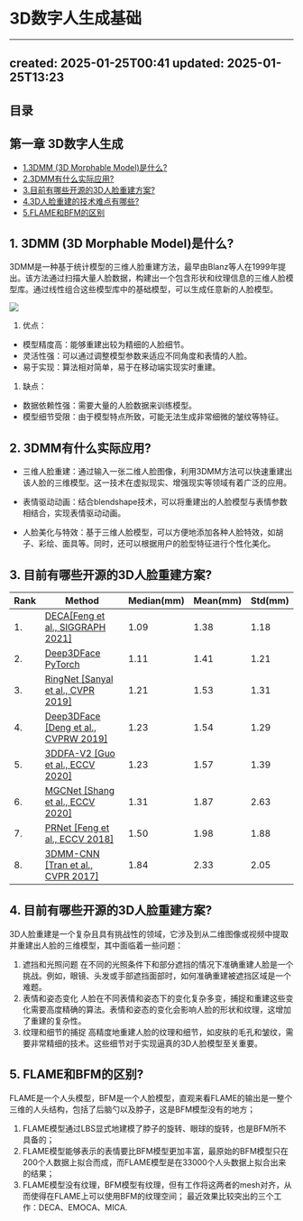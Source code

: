 # 3D数字人生成基础
* * *

created: 2025-01-25T00:41 updated: 2025-01-25T13:23
---------------------------------------------------

目录
--

第一章 3D数字人生成
-----------

*   [1.3DMM (3D Morphable Model)是什么?](#1.3DMM)
*   [2.3DMM有什么实际应用?](#2.3DMM%E6%9C%89%E4%BB%80%E4%B9%88%E5%AE%9E%E9%99%85%E5%BA%94%E7%94%A8?)
*   [3.目前有哪些开源的3D人脸重建方案?](#3.%E7%9B%AE%E5%89%8D%E6%9C%89%E5%93%AA%E4%BA%9B%E5%BC%80%E6%BA%90%E7%9A%843D%E4%BA%BA%E8%84%B8%E9%87%8D%E5%BB%BA%E6%96%B9%E6%A1%88?)
*   [4.3D人脸重建的技术难点有哪些?](#4.3D%E4%BA%BA%E8%84%B8%E9%87%8D%E5%BB%BA%E7%9A%84%E6%8A%80%E6%9C%AF%E9%9A%BE%E7%82%B9%E6%9C%89%E5%93%AA%E4%BA%9B?)
*   [5.FLAME和BFM的区别](#5.FLAME%E5%92%8CBFM%E7%9A%84%E5%8C%BA%E5%88%AB)

1\. 3DMM (3D Morphable Model)是什么?
---------------------------------

3DMM是一种基于统计模型的三维人脸重建方法，最早由Blanz等人在1999年提出。该方法通过扫描大量人脸数据，构建出一个包含形状和纹理信息的三维人脸模型库。通过线性组合这些模型库中的基础模型，可以生成任意新的人脸模型。

![](api/images/hlbWtpX4BVGp/3dmm.png)

1.  优点：

*   模型精度高：能够重建出较为精细的人脸细节。
*   灵活性强：可以通过调整模型参数来适应不同角度和表情的人脸。
*   易于实现：算法相对简单，易于在移动端实现实时重建。

1.  缺点：

*   数据依赖性强：需要大量的人脸数据来训练模型。
*   模型细节受限：由于模型特点所致，可能无法生成非常细微的皱纹等特征。

2\. 3DMM有什么实际应用?
----------------

*   三维人脸重建：通过输入一张二维人脸图像，利用3DMM方法可以快速重建出该人脸的三维模型。这一技术在虚拟现实、增强现实等领域有着广泛的应用。
    
*   表情驱动动画：结合blendshape技术，可以将重建出的人脸模型与表情参数相结合，实现表情驱动动画。
    
*   人脸美化与特效：基于三维人脸模型，可以方便地添加各种人脸特效，如胡子、彩绘、面具等。同时，还可以根据用户的脸型特征进行个性化美化。
    

3\. 目前有哪些开源的3D人脸重建方案?
---------------------

| Rank | Method | Median(mm) | Mean(mm) | Std(mm) |
| --- | --- | --- | --- | --- |
| 1.  | [DECA\[Feng et al., SIGGRAPH 2021\]](https://github.com/YadiraF/DECA) | 1.09 | 1.38 | 1.18 |
| 2.  | [Deep3DFace PyTorch](https://github.com/sicxu/Deep3DFaceRecon_pytorch) | 1.11 | 1.41 | 1.21 |
| 3.  | [RingNet \[Sanyal et al., CVPR 2019\]](https://github.com/soubhiksanyal/RingNet) | 1.21 | 1.53 | 1.31 |
| 4.  | [Deep3DFace \[Deng et al., CVPRW 2019\]](https://github.com/microsoft/Deep3DFaceReconstruction) | 1.23 | 1.54 | 1.29 |
| 5.  | [3DDFA-V2 \[Guo et al., ECCV 2020\]](https://github.com/cleardusk/3DDFA_V2) | 1.23 | 1.57 | 1.39 |
| 6.  | [MGCNet \[Shang et al., ECCV 2020\]](https://github.com/jiaxiangshang/MGCNet) | 1.31 | 1.87 | 2.63 |
| 7.  | [PRNet \[Feng et al., ECCV 2018\]](https://github.com/YadiraF/PRNet) | 1.50 | 1.98 | 1.88 |
| 8.  | [3DMM-CNN \[Tran et al., CVPR 2017\]](https://github.com/anhttran/3dmm_cnn) | 1.84 | 2.33 | 2.05 |

4\. 目前有哪些开源的3D人脸重建方案?
---------------------

3D人脸重建是一个复杂且具有挑战性的领域，它涉及到从二维图像或视频中提取并重建出人脸的三维模型，其中面临着一些问题：

1.  遮挡和光照问题 在不同的光照条件下和部分遮挡的情况下准确重建人脸是一个挑战。例如，眼镜、头发或手部遮挡面部时，如何准确重建被遮挡区域是一个难题。
2.  表情和姿态变化 人脸在不同表情和姿态下的变化复杂多变，捕捉和重建这些变化需要高度精确的算法。表情和姿态的变化会影响人脸的形状和纹理，这增加了重建的复杂性。
3.  纹理和细节的捕捉 高精度地重建人脸的纹理和细节，如皮肤的毛孔和皱纹，需要非常精细的技术。这些细节对于实现逼真的3D人脸模型至关重要。

5\. FLAME和BFM的区别?
-----------------

FLAME是一个人头模型，BFM是一个人脸模型，直观来看FLAME的输出是一整个三维的人头结构，包括了后脑勺以及脖子，这是BFM模型没有的地方；

1.  FLAME模型通过LBS显式地建模了脖子的旋转、眼球的旋转，也是BFM所不具备的；
2.  FLAME模型能够表示的表情要比BFM模型更加丰富，最原始的BFM模型只在200个人数据上拟合而成，而FLAME模型是在33000个人头数据上拟合出来的结果；
3.  FLAME模型没有纹理，BFM模型有纹理，但有工作将这两者的mesh对齐，从而使得在FLAME上可以使用BFM的纹理空间； 最近效果比较突出的三个工作：DECA、EMOCA、MICA.